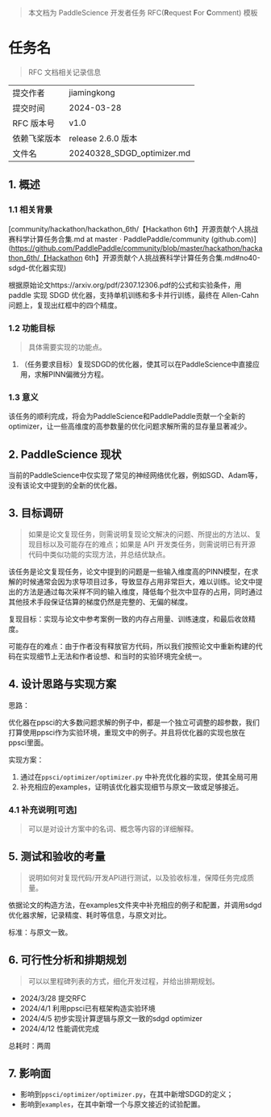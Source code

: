 > 本文档为 PaddleScience 开发者任务 RFC(**R**equest **F**or **C**omment) 模板

# 任务名

> RFC 文档相关记录信息

|              |                    |
| ------------ | -----------------  |
| 提交作者      |  jiamingkong  |
| 提交时间      |       2024-03-28   |
| RFC 版本号    | v1.0               |
| 依赖飞桨版本  | release 2.6.0 版本        |
| 文件名        | 20240328_SDGD_optimizer.md             |

## 1. 概述

### 1.1 相关背景

[community/hackathon/hackathon_6th/【Hackathon 6th】开源贡献个人挑战赛科学计算任务合集.md at master · PaddlePaddle/community (github.com)](https://github.com/PaddlePaddle/community/blob/master/hackathon/hackathon_6th/【Hackathon 6th】开源贡献个人挑战赛科学计算任务合集.md#no40-sdgd-优化器实现)

根据原始论文https://arxiv.org/pdf/2307.12306.pdf的公式和实验条件，用 paddle 实现 SDGD 优化器，支持单机训练和多卡并行训练，最终在 Allen-Cahn 问题上，复现出红框中的四个精度。

### 1.2 功能目标

> 具体需要实现的功能点。

1. （任务要求目标）复现SDGD的优化器，使其可以在PaddleScience中直接应用，求解PINN偏微分方程。

### 1.3 意义

该任务的顺利完成，将会为PaddleScience和PaddlePaddle贡献一个全新的optimizer，让一些高维度的高参数量的优化问题求解所需的显存量显著减少。

## 2. PaddleScience 现状

当前的PaddleScience中仅实现了常见的神经网络优化器，例如SGD、Adam等，没有该论文中提到的全新的优化器。

## 3. 目标调研

> 如果是论文复现任务，则需说明复现论文解决的问题、所提出的方法以、复现目标以及可能存在的难点；如果是 API 开发类任务，则需说明已有开源代码中类似功能的实现方法，并总结优缺点。

该任务是论文复现任务，论文中提到的问题是一些输入维度高的PINN模型，在求解的时候通常会因为求导项目过多，导致显存占用非常巨大，难以训练。论文中提出的方法是通过每次采样不同的输入维度，降低每个批次中显存的占用，同时通过其他技术手段保证估算的梯度仍然是完整的、无偏的梯度。

复现目标：实现与论文中参考案例一致的内存占用量、训练速度，和最后收敛精度。

可能存在的难点：由于作者没有释放官方代码，所以我们按照论文中重新构建的代码在实现细节上无法和作者设想、和当时的实验环境完全统一。

## 4. 设计思路与实现方案

思路：

优化器在ppsci的大多数问题求解的例子中，都是一个独立可调整的超参数，我们打算使用ppsci作为实验环境，重现文中的例子。并且将优化器的实现也放在ppsci里面。

实现方案：

1. 通过在`ppsci/optimizer/optimizer.py` 中补充优化器的实现，使其全局可用
2. 补充相应的examples，证明该优化器实现细节与原文一致或足够接近。

### 4.1 补充说明[可选]

> 可以是对设计方案中的名词、概念等内容的详细解释。

## 5. 测试和验收的考量

> 说明如何对复现代码/开发API进行测试，以及验收标准，保障任务完成质量。

依据论文的构造方法，在examples文件夹中补充相应的例子和配置，并调用sdgd优化器求解，记录精度、耗时等信息，与原文对比。

标准：与原文一致。

## 6. 可行性分析和排期规划

> 可以以里程碑列表的方式，细化开发过程，并给出排期规划。

- 2024/3/28 提交RFC
- 2024/4/1 利用ppsci已有框架构造实验环境
- 2024/4/5 初步实现计算逻辑与原文一致的sdgd optimizer
- 2024/4/12 性能调优完成

总耗时：两周

## 7. 影响面

- 影响到`ppsci/optimizer/optimizer.py`，在其中新增SDGD的定义；
- 影响到`examples`，在其中新增一个与原文接近的试验配置。
